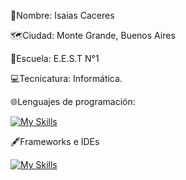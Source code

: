 🐢Nombre: Isaias Caceres

🗺️Ciudad: Monte Grande, Buenos Aires

🏫Escuela: E.E.S.T N°1

💻Tecnicatura: Informática.

🌐Lenguajes de programación:

[![My Skills](https://skillicons.dev/icons?i=js,html,css,php,java,python,cpp)](https://skillicons.dev)

🖋️Frameworks e IDEs

[![My Skills](https://skillicons.dev/icons?i=arduino,django,bootstrap,laravel,pycharm)](https://skillicons.dev)
